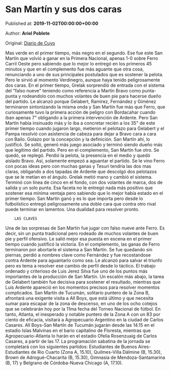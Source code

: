 
# San Martín y sus dos caras

Published at: **2019-11-02T00:00:00+00:00**

Author: **Ariel Poblete**

Original: [Diario de Cuyo](https://www.diariodecuyo.com.ar/pasiondeportiva/San-Martin-y-sus-dos-caras-20191102-0005.html)

Mas verde en el primer tiempo, más negro en el segundo. Ese fue este San Martín que volvió a ganar en la Primera Nacional, apenas 1-0 sobre Ferro Carril Oeste pero sabiendo que lo mejor lo entregó en los primeros 45 minutos y que en el complemento fue más aguante que otra cosa, renunciando a uno de sus principales postulados que es sostener la pelota. Pero le sirvió al momento Verdinegro, aunque haya tenido peligrosamente dos caras.
En el primer tiempo, Grelak sorprendió de entrada con el sistema del "falso nueve" teniendo como referencia a Martín Bravo como punta-punta y rodeandolo con muchos volantes de buen pie para hacerse dueño del partido. Le alcanzó porque Gelabert, Ramírez, Fernández y Giménez terminaron sintonizando la misma onda y San Martín fue más que Ferro, que curiosamente tuvo la primera acción de peligro con Bordacahar cuando iban apenas 7" obligando a la primera intervención de Ardente. Pero San Martín había insinuado más y lo iba a concretar recién a los 35" de este primer tiempo cuando jugaron largo, metieron el pelotazo para Gelabert y el Pampa resolvió con asistencia de cabeza para dejar a Bravo cara a cara con Bailo. Golazo por la concepción y la definición. San Martín ahí, lo justificó. Se soltó, generó más juego asociado y terminó siendo dueño más que legítimo del partido.
Pero en el complemento, San Martín fue otro. Se quedó, se replegó. Perdió la pelota, la presencia en el medio y quedó aislado Bravo. Así, solamente empezó a aguantar el partido. Se le vino Ferro con pocas ideas pero con muchas ganas y Tesuri tendría las dos mas claras, obligando a dos tapadas de Ardente que descolgó dos pelotazos que se le metían en el ángulo. Grelak metió mano y cambió el sistema. Terminó con línea de cinco en el fondo, con dos volantes de marca, dos de salida y un solo punta. Esa faceta no le entregó nada más positivo que sostener esa mínima ventaja pero sabiendo que lo mejor había estado en el primer tiempo. San Martín ganó y es lo que importa pero desde lo futbolístico entregó peligrosamente una doble cara que contra otro rival puede terminar en lamentos. Una dualidad para resolver pronto.

        LAS CLAVES
      
Una de las sorpresas de San Martín fue jugar con falso nueve ante Ferro. Es decir, sin un punta tradicional pero rodeado de muchos volantes de buen pie y perfil ofensivo.
Le salió mejor esa puesta en escena en el primer tiempo cuando justificó la victoria.
En el complemento, las ganas de Ferro terminaron por abortarle el sistema a San Martín. Se fue quedando sin piernas, perdió a nombres clave como Fernández y fue recostandose contra Ardente para aguantarlo como sea. Le alcanzó para salvar el triunfo pero es tema a resolver ese cambio de perfil desde lo táctico.
El trabajo ordenado y criterioso de Luis Jerez Silva fue uno de los puntos más importantes de la producción de San Martín. Un escalón más abajo, la tarea de Gelabert también fue decisiva para sostener el resultado, mientras que Luis Ardente apareció en los momentos precisos para resolver momentos complicados.
San Martín de Tucumán, solitario puntero de la Zona B, afrontará una exigente visita a All Boys, que está último y que necesita sumar para escapar de la zona de descenso, en uno de los ocho cotejos que se celebrarán hoy por la 11ma fecha del Torneo Nacional de fútbol. En tanto, Atlanta, el inesperado y notable puntero de la Zona A con un 83 por ciento de eficacia, visitará a Agropecuario Argentino en la ciudad de Carlos Casares. All Boys-San Martín de Tucumán jugarán desde las 14.15 en el estadio Islas Malvinas en el bario capitalino de Floresta, mientras que Agropecuario-Atlanta lo harán en el estadio Ofelia Rosenzuaig de Carlos Casares, a partir de las 17. La programación sabatina de la jornada se completará con los siguientes partidos: Estudiantes de Buenos Aires-Estudiantes de Rio Cuarto (Zona A, 15.10), Quilmes-Villa Dálmine (B, 15.30), Brown de Adrogué-Chacarita (B, 15.30), Gimnasia de Mendoza-Santamarina (B, 17) y Belgrano de Córdoba-Nueva Chicago (A, 17.10).
